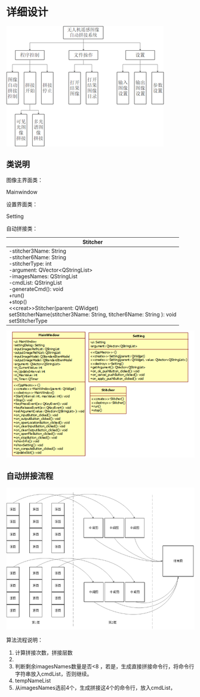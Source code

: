 # 详细设计

![1528869636901](.\images\软件系统框架图.png)

## 类说明

图像主界面类：

Mainwindow

设置界面类：

Setting

自动拼接类：

| Stitcher                                                     |
| ------------------------------------------------------------ |
| -stitcher3Name: String<br />-stitcher6Name: String<br />-stitcherType: int<br />-argument: QVector\<QStringList\><br />-imagesNames: QStringList<br />-cmdList: QStringList<br />-generateCmd(): void<br />+run()<br />+stop()<br />\<<creat\>>Stitcher(parent: QWidget)<br />setStitcherName(stitcher3Name: String, titcher6Name: String ): void<br />setStitcherType |







![1528870136876](.\images\1528870136876.png)

## 自动拼接流程

![](.\images\图像自动拼接流程例图.png)

算法流程说明：

1. 计算拼接次数，拼接层数
2. 
3. 判断剩余imagesNames数量是否<8 ，若是，生成直接拼接命令行，将命令行字符串放入cmdList，否则继续。
4. tempNameList
5. 从imagesNames选前4个，生成拼接这4个的命令行，放入cmdList，